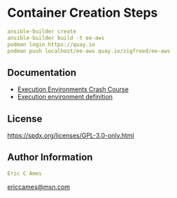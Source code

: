Container Creation Steps
=========
```yaml
ansible-builder create
ansible-builder build -t ee-aws
podman login https://quay.io
podman push localhost/ee-aws quay.io/zigfreed/ee-aws
```
Documentation
------------
- [Execution Environments Crash Course](https://docs.autodotes.com/EE%20Crash%20Course/01_overview/ "Execution Environments Crash Course")
- [Execution environment definition](https://ansible.readthedocs.io/projects/builder/en/stable/definition/#dependencies "Execution environment definition")

License
-------

https://spdx.org/licenses/GPL-3.0-only.html

Author Information
------------------
```yaml
Eric C Ames
```
ericcames@msn.com
